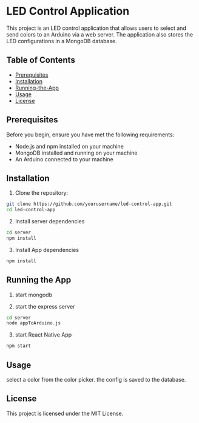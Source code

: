 # LED Control Application

This project is an LED control application that allows users to select and send colors to an Arduino via a web server. The application also stores the LED configurations in a MongoDB database.

## Table of Contents

- [Prerequisites](#prerequisites)
- [Installation](#installation)
- [Running-the-App](#Running-the-App)
- [Usage](#usage)
- [License](#license)

## Prerequisites

Before you begin, ensure you have met the following requirements:

- Node.js and npm installed on your machine
- MongoDB installed and running on your machine
- An Arduino connected to your machine

## Installation

1. Clone the repository:

```sh
git clone https://github.com/yourusername/led-control-app.git
cd led-control-app
```

2. Install server dependencies
```sh
cd server 
npm install
```

3. Install App dependencies
```sh
npm install
```


## Running the App

1. start mongodb

2. start the express server
```sh
cd server
node appToArduino.js
```

3. start React Native App
```sh
npm start
```

## Usage
select a color from the color picker.
the config is saved to the database.

## License
This project is licensed under the MIT License.
